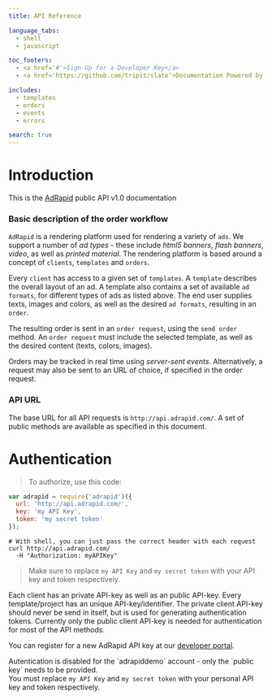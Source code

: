 ```yaml
---
title: API Reference

language_tabs:
  - shell
  - javascript

toc_footers:
  - <a href='#'>Sign Up for a Developer Key</a>
  - <a href='https://github.com/tripit/slate'>Documentation Powered by Slate</a>

includes:
  - templates
  - orders
  - events
  - errors

search: true
---
```


# Introduction 

This is the [AdRapid](http://www.adrapid.com) public API v1.0 documentation


### Basic description of the order workflow
`AdRapid` is a rendering platform used for rendering a variety of `ads`. We support a number of *ad types* - these include *html5 banners*, *flash banners*, *video*, as well as *printed material*. The rendering platform is based around a concept of `clients`, `templates` and `orders`. 

Every `client` has access to a given set of `templates`. A `template` describes the overall layout of an ad. A template also contains a set of available `ad formats`, for different types of ads as listed above. The end user supplies texts, images and colors, as well as the desired `ad formats`, resulting in an `order`. 

The resulting order is sent in an `order request`, using the `send order` method. An `order request` must include the selected template, as well as the desired content (texts, colors, images).

Orders may be tracked in real time using *server-sent events*. Alternatively, a request may also be sent to an URL of choice, if specified in the order request.


### API URL
The base URL for all API requests is `http://api.adrapid.com/`. A set of public methods are available as specified in this document.


# Authentication

> To authorize, use this code:

```javascript
var adrapid = require('adrapid')({
  url: 'http://api.adrapid.com/',
  key: 'my API Key',
  token: 'my secret token'
});

```

```shell
# With shell, you can just pass the correct header with each request
curl http://api.adrapid.com/
  -H "Authorization: myAPIKey"
```

> Make sure to replace `my API Key` and `my secret token` with your API key and token respectively.

Each client has an private API-key as well as an public API-key. Every template/project has an unique API-key/identifier. The private client API-key should never be send in itself, but is used for generating authentication tokens. Currently only the public client API-key is needed for authentication for most of the API methods.

You can register for a new AdRapid API key at our [developer portal](http://adrapid.com/developers).

<aside class="warning">Autentication is disabled for the `adrapiddemo` account - only the `public key` needs to be provided.</aside>

<aside class="notice">
You must replace <code>my API Key</code> and <code>my secret token</code> with your
personal API key and token respectively.
</aside>

